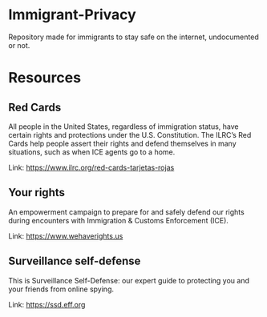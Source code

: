 # Immigrant-Privacy
Repository made for immigrants to stay safe on the internet, undocumented or not. 


# Resources 

## Red Cards 
All people in the United States, regardless of immigration status, have certain rights and protections under the U.S. Constitution. The ILRC’s Red Cards help people assert their rights and defend themselves in many situations, such as when ICE agents go to a home.

Link: https://www.ilrc.org/red-cards-tarjetas-rojas

## Your rights
An empowerment campaign to prepare for and safely defend our rights during encounters with Immigration & Customs Enforcement (ICE).

Link: https://www.wehaverights.us

## Surveillance self-defense
This is Surveillance Self-Defense: our expert guide to protecting you and your friends from online spying.

Link: https://ssd.eff.org
